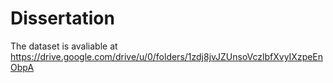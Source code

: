 # Dissertation

The dataset is avaliable at https://drive.google.com/drive/u/0/folders/1zdj8jvJZUnsoVczlbfXvyIXzpeEnObpA
